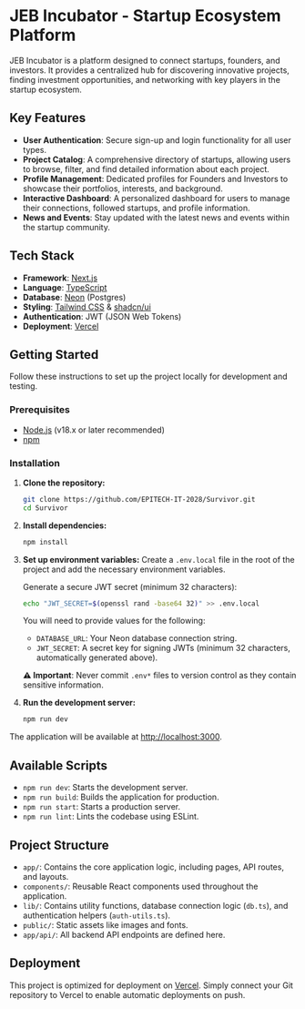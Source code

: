 # JEB Incubator - Startup Ecosystem Platform

JEB Incubator is a platform designed to connect startups, founders, and investors. It provides a centralized hub for discovering innovative projects, finding investment opportunities, and networking with key players in the startup ecosystem.

## Key Features

- **User Authentication**: Secure sign-up and login functionality for all user types.
- **Project Catalog**: A comprehensive directory of startups, allowing users to browse, filter, and find detailed information about each project.
- **Profile Management**: Dedicated profiles for Founders and Investors to showcase their portfolios, interests, and background.
- **Interactive Dashboard**: A personalized dashboard for users to manage their connections, followed startups, and profile information.
- **News and Events**: Stay updated with the latest news and events within the startup community.

## Tech Stack

- **Framework**: [Next.js](https://nextjs.org/)
- **Language**: [TypeScript](https://www.typescriptlang.org/)
- **Database**: [Neon](https://neon.tech/) (Postgres)
- **Styling**: [Tailwind CSS](https://tailwindcss.com/) & [shadcn/ui](https://ui.shadcn.com/)
- **Authentication**: JWT (JSON Web Tokens)
- **Deployment**: [Vercel](https://vercel.com/)

## Getting Started

Follow these instructions to set up the project locally for development and testing.

### Prerequisites

- [Node.js](https://nodejs.org/en) (v18.x or later recommended)
- [npm](https://www.npmjs.com/)

### Installation

1.  **Clone the repository:**
    ```bash
    git clone https://github.com/EPITECH-IT-2028/Survivor.git
    cd Survivor
    ```

2.  **Install dependencies:**
    ```bash
    npm install
    ```

3.  **Set up environment variables:**
    Create a `.env.local` file in the root of the project and add the necessary environment variables.

    Generate a secure JWT secret (minimum 32 characters):
    ```bash
    echo "JWT_SECRET=$(openssl rand -base64 32)" >> .env.local
    ```

    You will need to provide values for the following:
    - `DATABASE_URL`: Your Neon database connection string.
    - `JWT_SECRET`: A secret key for signing JWTs (minimum 32 characters, automatically generated above).

    **⚠️ Important**: Never commit `.env*` files to version control as they contain sensitive information.

4.  **Run the development server:**
    ```bash
    npm run dev
    ```

The application will be available at [http://localhost:3000](http://localhost:3000).

## Available Scripts

- `npm run dev`: Starts the development server.
- `npm run build`: Builds the application for production.
- `npm run start`: Starts a production server.
- `npm run lint`: Lints the codebase using ESLint.

## Project Structure

- `app/`: Contains the core application logic, including pages, API routes, and layouts.
- `components/`: Reusable React components used throughout the application.
- `lib/`: Contains utility functions, database connection logic (`db.ts`), and authentication helpers (`auth-utils.ts`).
- `public/`: Static assets like images and fonts.
- `app/api/`: All backend API endpoints are defined here.

## Deployment

This project is optimized for deployment on [Vercel](https://vercel.com/). Simply connect your Git repository to Vercel to enable automatic deployments on push.
